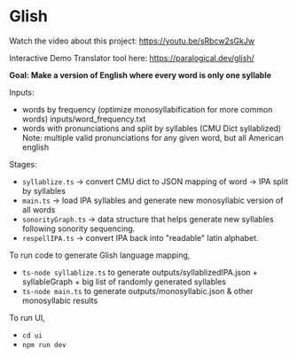 # Glish

Watch the video about this project: https://youtu.be/sRbcw2sGkJw

Interactive Demo Translator tool here: https://paralogical.dev/glish/

**Goal: Make a version of English where every word is only one syllable**

Inputs:

- words by frequency (optimize monosyllabification for more common words)
  inputs/word_frequency.txt
- words with pronunciations and split by syllables (CMU Dict syllablized)
  Note: multiple valid pronunciations for any given word,
  but all American english

Stages:

- `syllablize.ts` &rarr; convert CMU dict to JSON mapping of word &rarr; IPA split by syllables
- `main.ts` &rarr; load IPA syllables and generate new monosyllabic version of all words
- `sonorityGraph.ts` &rarr; data structure that helps generate new syllables following sonority sequencing.
- `respellIPA.ts` &rarr; convert IPA back into "readable" latin alphabet.

To run code to generate Glish language mapping,

- `ts-node syllablize.ts` to generate outputs/syllablizedIPA.json + syllableGraph + big list of randomly generated syllables
- `ts-node main.ts` to generate outputs/monosyllabic.json & other monosyllabic results

To run UI,

- `cd ui`
- `npm run dev`
